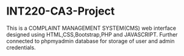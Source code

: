 # INT220-CA3-Project
This is a COMPLAINT MANAGEMENT SYSTEM(CMS) web interface designed using HTML,CSS,Bootstrap,PHP and JAVASCRIPT. Further connected to phpmyadmin database for storage of
user and admin credentials. 

